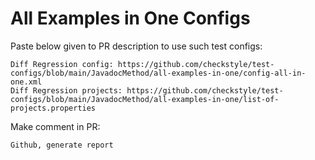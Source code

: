 # All Examples in One Configs
Paste below given to PR description to use such test configs:
```
Diff Regression config: https://github.com/checkstyle/test-configs/blob/main/JavadocMethod/all-examples-in-one/config-all-in-one.xml
Diff Regression projects: https://github.com/checkstyle/test-configs/blob/main/JavadocMethod/all-examples-in-one/list-of-projects.properties
```
Make comment in PR:
```
Github, generate report
```
